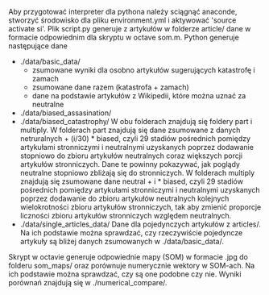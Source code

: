 Aby przygotować interpreter dla pythona należy sciągnąć anaconde, stworzyć środowisko dla pliku environment.yml i aktywować 'source activate si'. Plik script.py generuje z artykułów w folderze article/ dane w formacie odpowiednim dla skryptu w octave som.m. Python generuje następujące dane 
 - ./data/basic_data/
   - zsumowane wyniki dla osobno artykułów sugerujących katastrofę i zamach
   - zsumowane dane razem (katastrofa + zamach)
   - dane na podstawie artykułów z Wikipedii, które można uznać za neutralne
 - ./data/biased_assasination/
 - ./data/biased_catastrophy/
   W obu folderach znajdują się foldery part i multiply.
   W folderach part znajdują się dane zsumowane z danych netruralnych + (i/30) * biased, czyli 29 stadiów pośrednich pomiędzy artykułami stronniczymi i neutralnymi uzyskanych poprzez dodawanie stopniowo do zbioru artykułów neutralnych coraz większych porcji artykułów stronniczych.
   Dane te powinny pokazywać, jak poglądy neutralne stopniowo zbliżają się do stronniczych.
   W folderach multiply znajdują się zsumowane dane neutral + i * biased, czyli 29 stadiów pośrednich pomiędzy artykułami stronniczymi i neutralnymi uzyskanych poprzez dodawanie do zbioru artykułów neutralnych kolejnych wielokrotności zbioru artykułów stronniczych, tak aby zmienić proporcje liczności zbioru artykułów stronniczych względem neutralnych.
 - ./data/single_articles_data/
   Dane dla pojedynczych artykułów z articles/. Na ich podstawie można sprawdzać, czy rzeczywiście pojedyncze artykuły są bliżej danych zsumowanych w ./data/basic_data/.
   
Skrypt w octavie generuje odpowiednie mapy (SOM) w formacie .jpg do folderu som_maps/ oraz porównuje numerycznie 
wektory w SOM-ach. Na ich podstawie można sprawdzać, czy są one podobne czy nie. Wyniki porównań znajdują się w ./numerical_compare/.

